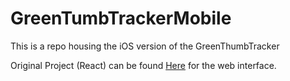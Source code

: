 # GreenTumbTrackerMobile
This is a repo housing the iOS version of the GreenThumbTracker

Original Project (React) can be found [Here]([https://github.com/greenthumb-org/greenthumb-frontend](https://github.com/aaron-parker-cs/greenthumbtracker.git)) for the web interface.
